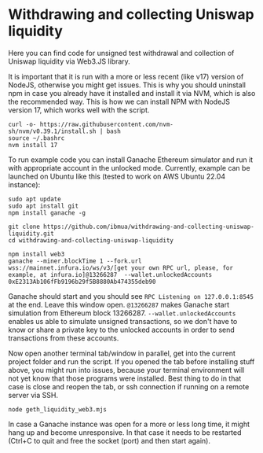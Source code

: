 # Withdrawing and collecting Uniswap liquidity
Here you can find code for unsigned test withdrawal and collection of Uniswap liquidity via Web3.JS library.

It is important that it is run with a more or less recent (like v17) version of NodeJS, otherwise you might get issues. This is why you should uninstall npm in case you already have it installed and install it via NVM, which is also the recommended way. This is how we can install NPM with NodeJS version 17, which works well with the script.

```
curl -o- https://raw.githubusercontent.com/nvm-sh/nvm/v0.39.1/install.sh | bash
source ~/.bashrc
nvm install 17
```

To run example code you can install Ganache Ethereum simulator and run it with appropriate account in the unlocked mode. Currently, example can be launched on Ubuntu like this (tested to work on AWS Ubuntu 22.04 instance):

```
sudo apt update
sudo apt install git
npm install ganache -g

git clone https://github.com/ibmua/withdrawing-and-collecting-uniswap-liquidity.git
cd withdrawing-and-collecting-uniswap-liquidity

npm install web3 
ganache --miner.blockTime 1 --fork.url wss://mainnet.infura.io/ws/v3/[get your own RPC url, please, for example, at infura.io]@13266287  --wallet.unlockedAccounts 0xE2313Ab106fFb9196b29f5B8880Ab474355deb90
```

Ganache should start and you should see `RPC Listening on 127.0.0.1:8545` at the end. Leave this window open.
`@13266287` makes Ganache start simulation from Ethereum block 13266287. `--wallet.unlockedAccounts` enables us able to simulate unsigned transactions, so we don't have to know or share a private key to the unlocked accounts in order to send transactions from these accounts.


Now open another terminal tab/window in parallel, get into the current project folder and run the script. If you opened the tab before installing stuff above, you might run into issues, because your terminal environment will not yet know that those programs were installed. Best thing to do in that case is close and reopen the tab, or ssh connection if running on a remote server via SSH.
```
node geth_liquidity_web3.mjs
```

In case a Ganache instance was open for a more or less long time, it might hang up and become unresponsive. In that case it needs to be restarted (Ctrl+C to quit and free the socket (port) and then start again).
